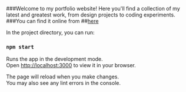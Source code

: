 ###Welcome to my portfolio website! Here you'll find a collection of my latest and greatest work, from design projects to coding experiments.
###You can find it online from ##[here](bharathaaleti018.netlify.app)


In the project directory, you can run:

### `npm start`

Runs the app in the development mode.\
Open [http://localhost:3000](http://localhost:3000) to view it in your browser.

The page will reload when you make changes.\
You may also see any lint errors in the console.
